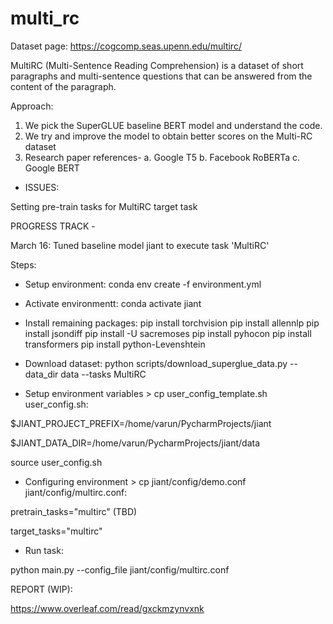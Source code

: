 # multi_rc
Dataset page: https://cogcomp.seas.upenn.edu/multirc/

MultiRC (Multi-Sentence Reading Comprehension) is a dataset of short paragraphs and multi-sentence questions that can be answered from the content of the paragraph.

Approach:
1. We pick the SuperGLUE baseline BERT model and understand the code.
2. We try and improve the model to obtain better scores on the Multi-RC dataset
3. Research paper references- 
a. Google T5
b. Facebook RoBERTa
c. Google BERT

- ISSUES:

Setting pre-train tasks for MultiRC target task 

PROGRESS TRACK -

March 16: Tuned baseline model jiant to execute task 'MultiRC'

Steps:

- Setup environment: conda env create -f environment.yml

- Activate environmentt: conda activate jiant

- Install remaining packages:
pip install torchvision 
pip install allennlp
pip install jsondiff
pip install -U sacremoses
pip install pyhocon
pip install transformers
pip install python-Levenshtein

- Download dataset: python scripts/download_superglue_data.py --data_dir data --tasks MultiRC

- Setup environment variables > cp user_config_template.sh user_config.sh:

$JIANT_PROJECT_PREFIX=/home/varun/PycharmProjects/jiant
 
$JIANT_DATA_DIR=/home/varun/PycharmProjects/jiant/data

source user_config.sh

- Configuring environment > cp jiant/config/demo.conf jiant/config/multirc.conf:

pretrain_tasks="multirc" (TBD)

target_tasks="multirc"

- Run task:

python main.py --config_file jiant/config/multirc.conf

REPORT (WIP): 

https://www.overleaf.com/read/gxckmzynvxnk

